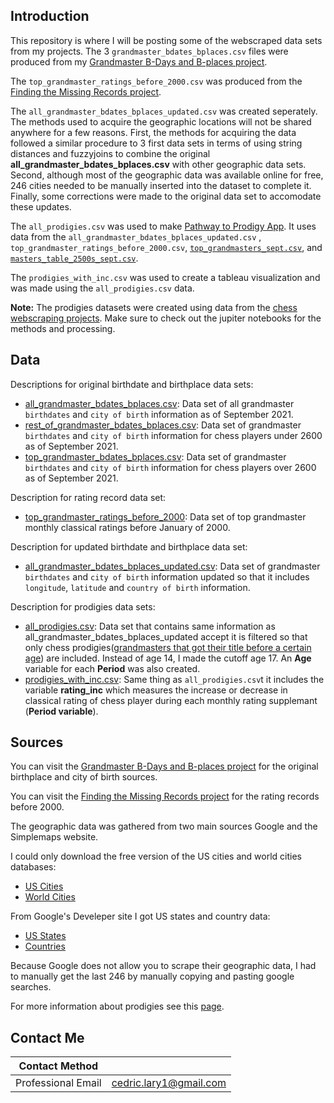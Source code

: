 ## Introduction

This repository is where I will be posting some of the webscraped data sets from my projects. The  3 `grandmaster_bdates_bplaces.csv` files were produced from my [Grandmaster B-Days and B-places project](https://larylc.github.io/chess_bdays_bplaces/). 

The `top_grandmaster_ratings_before_2000.csv` was produced from the [Finding the Missing Records project](https://larylc.github.io/Independent-Projects-/missing_chess_records.html). 

The `all_grandmaster_bdates_bplaces_updated.csv` was created seperately. The methods used to acquire the geographic locations will not be shared anywhere for a few reasons. First, the methods for acquiring the data followed a similar procedure to 3 first data sets in terms of using string distances and fuzzyjoins to combine the original **all_grandmaster_bdates_bplaces.csv** with other geographic data sets. Second, although most of the geographic data was available online for free, 246 cities needed to be manually inserted into the dataset to complete it. Finally, some corrections were made to the original data set to accomodate these updates. 

The `all_prodigies.csv` was used to make [Pathway to Prodigy App](https://loganlary.shinyapps.io/prodigies_app/?_ga=2.15136438.103236738.1633010249-569369622.1613318148). It uses data from the `all_grandmaster_bdates_bplaces_updated.csv` , `top_grandmaster_ratings_before_2000.csv`, [`top_grandmasters_sept.csv`](https://github.com/larylc/Chess-Webscraping-Projects/blob/main/top_grandmasters_sept.csv),  and [`masters_table_2500s_sept.csv`](https://github.com/larylc/Chess-Webscraping-Projects/blob/main/masters_table_2500s_sept.csv).

The `prodigies_with_inc.csv` was used to create a tableau visualization and was made using the `all_prodigies.csv` data.

**Note:** The prodigies datasets were created using data from the [chess webscraping projects](https://github.com/larylc/Chess-Webscraping-Projects]). Make sure to check out the jupiter notebooks for the methods and processing. 


## Data 

Descriptions for original birthdate and birthplace data sets:
* [all_grandmaster_bdates_bplaces.csv](https://github.com/larylc/More-Chess-Webscraped-Data/blob/main/all_grandmaster_bdates_bplaces.csv): Data set of all grandmaster `birthdates` and `city of birth` information as of September 2021.
* [rest_of_grandmaster_bdates_bplaces.csv](https://github.com/larylc/More-Chess-Webscraped-Data/blob/main/rest_of_grandmaster_bdates_bplaces.csv): Data set of grandmaster `birthdates` and `city of birth` information for chess players under 2600 as of September 2021.
* [top_grandmaster_bdates_bplaces.csv](https://github.com/larylc/More-Chess-Webscraped-Data/blob/main/top_grandmaster_ratings_before_2000.csv): Data set of grandmaster `birthdates` and `city of birth` information for chess players over 2600 as of September 2021.


Description for rating record data set:
* [top_grandmaster_ratings_before_2000](https://github.com/larylc/More-Chess-Webscraped-Data/blob/main/top_grandmaster_ratings_before_2000.csv): Data set of top grandmaster monthly classical ratings before January of 2000.

Description for updated birthdate and birthplace data set:
* [all_grandmaster_bdates_bplaces_updated.csv](https://github.com/larylc/More-Chess-Webscraped-Data/blob/main/all_grandmaster_bdates_bplaces_updated.csv): Data set of grandmaster `birthdates` and `city of birth` information updated so that it includes `longitude`, `latitude` and `country of birth` information.

Description for prodigies data sets:
* [all_prodigies.csv](https://github.com/larylc/More-Chess-Webscraped-Data/blob/main/all_prodigies.csv): Data set that contains same information as all_grandmaster_bdates_bplaces_updated accept it is filtered so that only chess prodigies([grandmasters that got their title before a certain age](https://en.wikipedia.org/wiki/Chess_prodigy)) are included. Instead of age 14, I made the cutoff age 17. An **Age** variable for each **Period** was also created.
* [prodigies_with_inc.csv](https://github.com/larylc/More-Chess-Webscraped-Data/blob/main/prodigies_with_inc.csv): Same thing as `all_prodigies.csv`t it includes the variable **rating_inc** which measures the increase or decrease in classical rating of chess player during each monthly rating supplemant (**Period variable**). 


## Sources

You can visit the [Grandmaster B-Days and B-places project](https://larylc.github.io/chess_bdays_bplaces/) for the original birthplace and city of birth sources. 

You can visit the [Finding the Missing Records project](https://larylc.github.io/Independent-Projects-/missing_chess_records.html) for the rating records before 2000. 


The geographic data was gathered from two main sources Google and the Simplemaps website. 

I could only download the free version of the US cities and world cities databases:
* [US Cities](https://simplemaps.com/data/us-cities)
* [World Cities](https://simplemaps.com/data/world-cities)

From Google's Develeper site I got US states and country data:
* [US States](https://developers.google.com/public-data/docs/canonical/states_csv)
* [Countries](https://developers.google.com/public-data/docs/canonical/countries_csv)

Because Google does not allow you to scrape their geographic data, I had to manually get the last 246 by manually copying and pasting google searches. 

For more information about prodigies see this [page](https://en.wikipedia.org/wiki/Chess_prodigy).



## Contact Me

|**Contact Method**  |                          |
| -------------------| -------------------------|
| Professional Email | cedric.lary1@gmail.com   |

